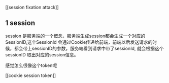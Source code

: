 
[[session fixation attack]]

## 1 session


session 是服务端的一个概念，服务端生成session都会生成一个对应的SessionID,这个SessionId 会通过Cookie传递给前端，前端以后发送请求的时候，都会带上sessionID的参数，服务端看到请求中带了sessionId, 就会根据这个sessionID 取出对应的session信息。

感觉怎么很像这个token呢

[[cookie session token]]